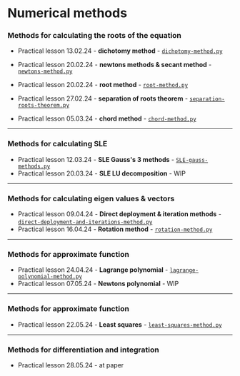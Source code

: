 # Numerical methods

### Methods for calculating the roots of the equation

-  Practical lesson 13.02.24 - **dichotomy method** - [`dichotomy-method.py`](./dichotomy-method.py)

-  Practical lesson 20.02.24 - **newtons methods & secant method** - [`newtons-method.py`](./newtons-method.py)
-  Practical lesson 20.02.24 - **root method** - [`root-method.py`](./root-method.py)

-  Practical lesson 27.02.24 - **separation of roots theorem** - [`separation-roots-theorem.py`](./separation-roots-theorem.py)

-  Practical lesson 05.03.24 - **chord method** - [`chord-method.py`](./chord-method.py)

---

### Methods for calculating SLE

-  Practical lesson 12.03.24 - **SLE Gauss's 3 methods** - [`SLE-gauss-methods.py`](./SLE-gauss-methods.py)
-  Practical lesson 20.03.24 - **SLE LU decomposition** - WIP

---

### Methods for calculating eigen values & vectors

-  Practical lesson 09.04.24 - **Direct deployment & iteration methods** - [`direct-deployment-and-iterations-method.py`](./direct-deployment-and-iterations-method.py)
-  Practical lesson 16.04.24 - **Rotation method** - [`rotation-method.py`](./rotation-method.py)

---

### Methods for approximate function

-  Practical lesson 24.04.24 - **Lagrange polynomial** - [`lagrange-polynomial-method.py`](./lagrange-polynomial-method.py)
-  Practical lesson 07.05.24 - **Newtons polynomial** - WIP

---

### Methods for approximate function

-  Practical lesson 22.05.24 - **Least squares** - [`least-squares-method.py`](./least-squares-method.py)

---

### Methods for differentiation and integration

-  Practical lesson 28.05.24 - at paper
